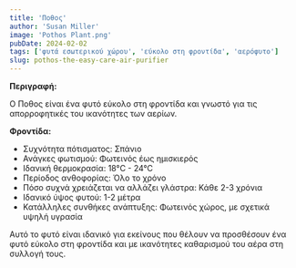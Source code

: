 ```yaml
---
title: 'Ποθος'
author: 'Susan Miller'
image: 'Pothos Plant.png'
pubDate: 2024-02-02
tags: ['φυτά εσωτερικού χώρου', 'εύκολο στη φροντίδα', 'αερόφυτο']
slug: pothos-the-easy-care-air-purifier
---
```


**Περιγραφή:**

Ο Ποθος είναι ένα φυτό εύκολο στη φροντίδα και γνωστό για τις απορροφητικές του ικανότητες των αερίων.

**Φροντίδα:**

* Συχνότητα πότισματος: Σπάνιο
* Ανάγκες φωτισμού: Φωτεινός έως ημισκιερός
* Ιδανική θερμοκρασία: 18°C - 24°C
* Περίοδος ανθοφορίας: Όλο το χρόνο
* Πόσο συχνά χρειάζεται να αλλάζει γλάστρα: Κάθε 2-3 χρόνια
* Ιδανικό ύψος φυτού: 1-2 μέτρα
* Κατάλληλες συνθήκες ανάπτυξης: Φωτεινός χώρος, με σχετικά υψηλή υγρασία

Αυτό το φυτό είναι ιδανικό για εκείνους που θέλουν να προσθέσουν ένα φυτό εύκολο στη φροντίδα και με ικανότητες καθαρισμού του αέρα στη συλλογή τους.
